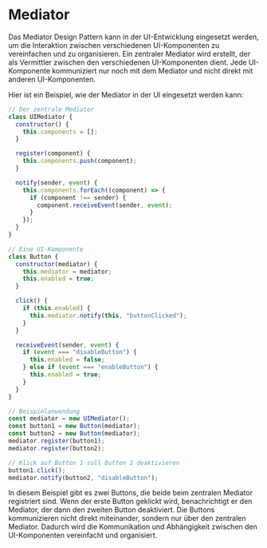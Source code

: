 # Mediator

Das Mediator Design Pattern kann in der UI-Entwicklung eingesetzt werden, um die Interaktion zwischen verschiedenen UI-Komponenten zu vereinfachen und zu organisieren. Ein zentraler Mediator wird erstellt, der als Vermittler zwischen den verschiedenen UI-Komponenten dient. Jede UI-Komponente kommuniziert nur noch mit dem Mediator und nicht direkt mit anderen UI-Komponenten.

Hier ist ein Beispiel, wie der Mediator in der UI eingesetzt werden kann:

```js
// Der zentrale Mediator
class UIMediator {
  constructor() {
    this.components = [];
  }

  register(component) {
    this.components.push(component);
  }

  notify(sender, event) {
    this.components.forEach((component) => {
      if (component !== sender) {
        component.receiveEvent(sender, event);
      }
    });
  }
}

// Eine UI-Komponente
class Button {
  constructor(mediator) {
    this.mediator = mediator;
    this.enabled = true;
  }

  click() {
    if (this.enabled) {
      this.mediator.notify(this, "buttonClicked");
    }
  }

  receiveEvent(sender, event) {
    if (event === "disableButton") {
      this.enabled = false;
    } else if (event === "enableButton") {
      this.enabled = true;
    }
  }
}

// Beispielanwendung
const mediator = new UIMediator();
const button1 = new Button(mediator);
const button2 = new Button(mediator);
mediator.register(button1);
mediator.register(button2);

// Klick auf Button 1 soll Button 2 deaktivieren
button1.click();
mediator.notify(button2, "disableButton");
```

In diesem Beispiel gibt es zwei Buttons, die beide beim zentralen Mediator registriert sind. Wenn der erste Button geklickt wird, benachrichtigt er den Mediator, der dann den zweiten Button deaktiviert. Die Buttons kommunizieren nicht direkt miteinander, sondern nur über den zentralen Mediator. Dadurch wird die Kommunikation und Abhängigkeit zwischen den UI-Komponenten vereinfacht und organisiert.
